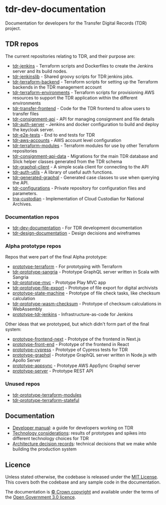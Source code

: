 # tdr-dev-documentation
Documentation for developers for the Transfer Digital Records (TDR) project.

## TDR repos

The current repositories relating to TDR, and their purpose are:
- [tdr-jenkins](https://github.com/nationalarchives/tdr-jenkins) - Terraform scripts and Dockerfiles to create the Jenkins server and its build nodes.
- [tdr-jenkinslib](https://github.com/nationalarchives/tdr-jenkinslib) - Shared groovy scripts for TDR jenkins jobs.
- [tdr-terraform-backend](https://github.com/nationalarchives/tdr-terraform-backend) - Terraform scripts for setting up the Terraform backends in the TDR management account
- [tdr-terraform-environments](https://github.com/nationalarchives/tdr-terraform-environments) - Terraform scripts for provisioning AWS resources to support the TDR application within the different environments
- [tdr-transfer-frontend](https://github.com/nationalarchives/tdr-transfer-frontend) - Code for the TDR frontend to allow users to transfer files
- [tdr-consignment-api](https://github.com/nationalarchives/tdr-consignment-api) - API for managing consignment and file details
- [tdr-auth-server](https://github.com/nationalarchives/tdr-auth-server) - Jenkins and docker configuration to build and deploy the keycloak server.
- [tdr-e2e-tests](https://github.com/nationalarchives/tdr-e2e-tests) - End to end tests for TDR
- [tdr-aws-accounts](https://github.com/nationalarchives/tdr-aws-accounts) - AWS account level configuration
- [tdr-terraform-modules](https://github.com/nationalarchives/tdr-terraform-modules) - Terraform modules for use by other Terraform repositories
- [tdr-consignment-api-data](https://github.com/nationalarchives/tdr-consignment-api-data) - Migrations for the main TDR database and Slick helper classes generated from the TDR schema
- [tdr-graphql-client](https://github.com/nationalarchives/tdr-graphql-client) - A simple scala client for connecting to the API
- [tdr-auth-utils](https://github.com/nationalarchives/tdr-auth-utils) - A library of useful auth functions.
- [tdr-generated-graphql](https://github.com/nationalarchives/tdr-generated-graphql) - Generated case classes to use when querying the API.
- [tdr-configurations](https://github.com/nationalarchives/tdr-configurations) - Private repository for configuration files and parameters.
- [tna-custodian](https://github.com/nationalarchives/tna-custodian) - Implementation of Cloud Custodian for National Archives.

### Documentation repos

- [tdr-dev-documentation](https://github.com/nationalarchives/tdr-dev-documentation) - For TDR development documentation
- [tdr-design-documentation](https://github.com/nationalarchives/tdr-design-documentation) - Design decisions and wireframes

### Alpha prototype repos

Repos that were part of the final Alpha prototype:

- [prototype-terraform](https://github.com/nationalarchives/prototype-terraform) - For prototyping with Terraform
- [tdr-prototype-sangria](https://github.com/nationalarchives/tdr-prototype-sangria) - Prototype GraphQL server written in Scala with Sangria
- [tdr-prototype-mvc](https://github.com/nationalarchives/tdr-prototype-mvc) - Prototype Play MVC app
- [tdr-prototype-file-export](https://github.com/nationalarchives/tdr-prototype-file-export) - Prototype of file export for digital archivists
- [prototype-state-machine](https://github.com/nationalarchives/prototype-state-machine) - Prototype of file check tasks, like checksum calculation
- [tdr-prototype-wasm-checksum](https://github.com/nationalarchives/tdr-prototype-wasm-checksum) - Prototype of checksum calculations in WebAssembly
- [prototype-tdr-jenkins](https://github.com/nationalarchives/prototype-tdr-jenkins) - Infrastructure-as-code for Jenkins

Other ideas that we prototyped, but which didn't form part of the final system:

- [prototype-frontend-next](https://github.com/nationalarchives/prototype-frontend-next) - Prototype of the frontend in Next.js
- [prototype-front-end](https://github.com/nationalarchives/prototype-front-end) - Prototype of the frontend in React
- [prototype-cypress](https://github.com/nationalarchives/prototype-cypress) - Prototype of Cypress tests for TDR
- [prototype-graphql](https://github.com/nationalarchives/prototype-graphql) - Prototype GraphQL server written in Node.js with Apollo Server
- [prototype-appsync](https://github.com/nationalarchives/prototype-appsync) - Prototype AWS AppSync Graphql server
- [prototype-server](https://github.com/nationalarchives/prototype-server) - Prototype REST API

### Unused repos

- [tdr-prototype-terraform-modules](https://github.com/nationalarchives/tdr-prototype-terraform-modules)
- [tdr-prototype-terraform-stateful](https://github.com/nationalarchives/tdr-prototype-terraform-stateful)

## Documentation

* [Developer manual](manual/README.md): a guide for developers working on TDR
* [Technology considerations](technology-considerations/README.md): results of
  prototypes and spikes into different technology choices for TDR
* [Architecture decision records](architecture-decision-records/README.md):
  technical decisions that we make while building the production system

## Licence

Unless stated otherwise, the codebase is released under the [MIT
License](LICENCE). This covers both the codebase and any sample code in the
documentation.

The documentation is [© Crown copyright][crown-copyright] and available under
the terms of the [Open Government 3.0 licence][ogl].

[crown-copyright]: https://www.nationalarchives.gov.uk/information-management/re-using-public-sector-information/uk-government-licensing-framework/crown-copyright/
[ogl]: http://www.nationalarchives.gov.uk/doc/open-government-licence/version/3/
